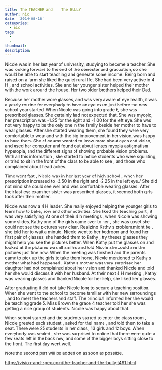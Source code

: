 ```yaml
---
title: The TEACHER and    The BULLY
author: nic
date: '2014-08-18'
categories:
  - nic
tags:
  - 
  - 
thumbnail: 
description: 
---
```


Nicole was in her last year of university, studying to become a teacher.
She was looking forward to the end of the semester and graduation, so she would be able to start teaching and generate some income.
Being born and raised on a farm she liked the quiet rural life.
She had been very active in 4 H , and school activities.
She and her younger sister helped their mother with the work around the house.
Her two older brothers helped their Dad.

Because her mother wore glasses, and was very aware of eye health, it was a yearly routine for everybody to have an eye exam 
just before the new school year started.
When Nicole was going into grade 6, she was prescribed glasses. She certainly had not expected that.
She was myopic, her prescription was -1.25 for the right and -1.00 for the left eye.
She was not very happy to be the only one in the family beside her mother to have to wear glasses.
After she started wearing them, she found they were very comfortable to wear and with the big improvement in her vision, was happy to have them.
She of course wanted to know more about eyes and vision, and used her computer and found out about lenses myopia astigmatism 
hyperopia, and the different signs of showing probable vision problems.
With all this information , she started to notice students who were squinting, or tried to sit in the front of the class to be able to see , and those who complained about head aches.

Time went fast , Nicole was in her last year of high school , when her prescription increased to -2.50  in the right and -2.25 in the left eye./
She did not mind she could see well and was comfortable wearing glasses.
After their last eye exam her sister was prescribed glasses, it seemed both girls took after their mother.

Nicole was now a 4 H leader. She really enjoyed helping the younger girls to learn how to bake, sow  and other activities.
She liked the teaching part , it was very satisfying.
At one of their 4 h meetings , when Nicole was showing some slides, Kathy one of the girls came over to her , she was upset she could not see the pictures very clear.
Realizing Kathy s problem,might be , she told her to wait a minute.
Nicole went to her bedroom and found her first pair of glasses, she handed them to Kathy , try theses glasses they might help you 
see the pictures better.
When Kathy put the glasses on and looked at the pictures was all smiles and told Nicole she could see the pictures just fine now.
When the meeting was finished and the parents came to pick up the girls to take them home, Nicole mentioned to Kathy s mother what had happened . Kathy s mother was very surprised her daughter had not complained about her vision and thanked Nicole and told her she would discuss it with her husband.
At their next 4 H meeting , Kathy was wearing glasses and thanked Nicole for her help, she liked her glasses.

After graduating it did not take Nicole long to secure a teaching position.
When she went to the school to become familiar with her new surroundings , and to meet the teachers and staff.
The principal informed her she would be teaching grade 5.
Miss Brown the grade 4 teacher told her she was getting a nice group of students. Nicole was happy about that.

When school started and the students started to enter the class room , Nicole greeted each student , asked for thei name , and told them to take a seat.
There were 25 students in her class , 13 girls and 12 boys.
When everybody was seated , she was surprised to notice that there were quite a few seats left in the back row, and some of the bigger boys sitting close to the front.
The first day went well.


Note the second part will be added  on as soon as possible.

https://vision-and-spex.com/the-teacher-and-the-bully-t491.html

